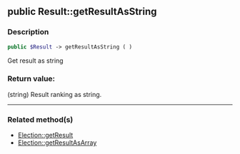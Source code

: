 ## public Result::getResultAsString

### Description    

```php
public $Result -> getResultAsString ( )
```

Get result as string    


### Return value:   

(string) Result ranking as string.


---------------------------------------

### Related method(s)      

* [Election::getResult](../Election%20Class/public%20Election--getResult.md)    
* [Election::getResultAsArray](../Election%20Class/public%20Election--getResultAsArray.md)    
